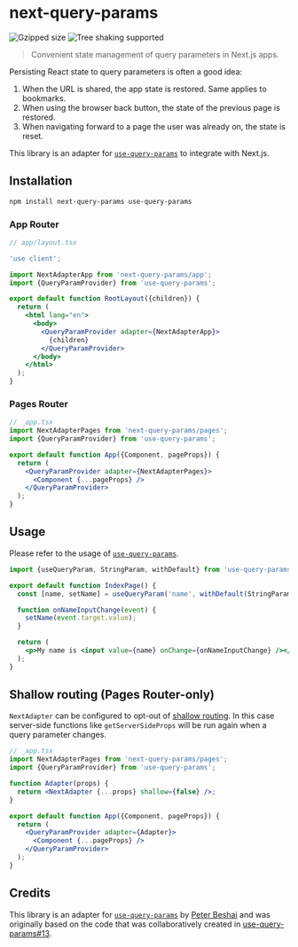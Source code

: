 # next-query-params

![Gzipped size](https://badgen.net/bundlephobia/minzip/next-query-params) ![Tree shaking supported](https://badgen.net/bundlephobia/tree-shaking/next-query-params)

> Convenient state management of query parameters in Next.js apps.

Persisting React state to query parameters is often a good idea:

1. When the URL is shared, the app state is restored. Same applies to bookmarks.
2. When using the browser back button, the state of the previous page is restored.
3. When navigating forward to a page the user was already on, the state is reset.

This library is an adapter for [`use-query-params`](https://www.npmjs.com/package/use-query-params) to integrate with Next.js.

## Installation

```sh
npm install next-query-params use-query-params
```

### App Router

```jsx
// app/layout.tsx

'use client';

import NextAdapterApp from 'next-query-params/app';
import {QueryParamProvider} from 'use-query-params';

export default function RootLayout({children}) {
  return (
    <html lang="en">
      <body>
        <QueryParamProvider adapter={NextAdapterApp}>
          {children}
        </QueryParamProvider>
      </body>
    </html>
  );
}
```

### Pages Router

```jsx
// _app.tsx
import NextAdapterPages from 'next-query-params/pages';
import {QueryParamProvider} from 'use-query-params';

export default function App({Component, pageProps}) {
  return (
    <QueryParamProvider adapter={NextAdapterPages}>
      <Component {...pageProps} />
    </QueryParamProvider>
  );
}
```

## Usage

Please refer to the usage of [`use-query-params`](https://www.npmjs.com/package/use-query-params).

```jsx
import {useQueryParam, StringParam, withDefault} from 'use-query-params';

export default function IndexPage() {
  const [name, setName] = useQueryParam('name', withDefault(StringParam, ''));

  function onNameInputChange(event) {
    setName(event.target.value);
  }

  return (
    <p>My name is <input value={name} onChange={onNameInputChange} /></p>
  );
}
```

## Shallow routing (Pages Router-only)

`NextAdapter` can be configured to opt-out of [shallow routing](https://nextjs.org/docs/routing/shallow-routing). In this case server-side functions like `getServerSideProps` will be run again when a query parameter changes.

```jsx
// _app.tsx
import NextAdapterPages from 'next-query-params/pages';
import {QueryParamProvider} from 'use-query-params';

function Adapter(props) {
  return <NextAdapter {...props} shallow={false} />;
}

export default function App({Component, pageProps}) {
  return (
    <QueryParamProvider adapter={Adapter}>
      <Component {...pageProps} />
    </QueryParamProvider>
  );
}
```

## Credits

This library is an adapter for [`use-query-params`](https://github.com/pbeshai/use-query-params) by [Peter Beshai](https://github.com/pbeshai) and was originally based on the code that was collaboratively created in [use-query-params#13](https://github.com/pbeshai/use-query-params/issues/13).
